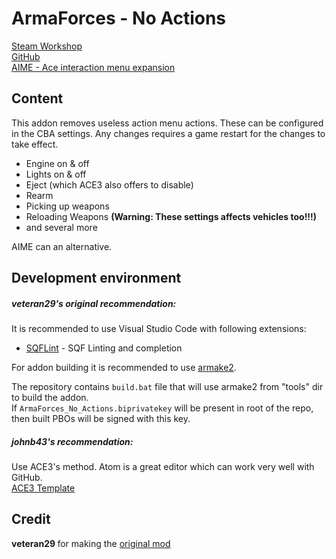 # ArmaForces - No Actions

[Steam Workshop](https://steamcommunity.com/sharedfiles/filedetails/?id=1682845363)<br/>
[GitHub](https://github.com/johnb432/No-Actions)<br/>
[AIME - Ace interaction menu expansion](https://steamcommunity.com/sharedfiles/filedetails/?id=1376867375)

## Content

This addon removes useless action menu actions. These can be configured in the CBA settings. Any changes requires a game restart for the changes to take effect.

- Engine on & off
- Lights on & off
- Eject (which ACE3 also offers to disable)
- Rearm
- Picking up weapons
- Reloading Weapons <b>(Warning: These settings affects vehicles too!!!)</b>
- and several more

AIME can an alternative.

## Development environment

##### veteran29's original recommendation:
It is recommended to use Visual Studio Code with following extensions:
 * [SQFLint](https://marketplace.visualstudio.com/items?itemName=skacekachna.sqflint) - SQF Linting and completion

For addon building it is recommended to use [armake2](https://github.com/KoffeinFlummi/armake2).

The repository contains `build.bat` file that will use armake2 from "tools" dir to build the addon.  
If `ArmaForces_No_Actions.biprivatekey` will be present in root of the repo, then built PBOs will be signed with this key.

##### johnb43's recommendation:
Use ACE3's method. Atom is a great editor which can work very well with GitHub.<br/>
[ACE3 Template](https://github.com/acemod/arma-project-template)

## Credit

<b>veteran29 </b> for making the [original mod](https://steamcommunity.com/sharedfiles/filedetails/?id=1682845363)